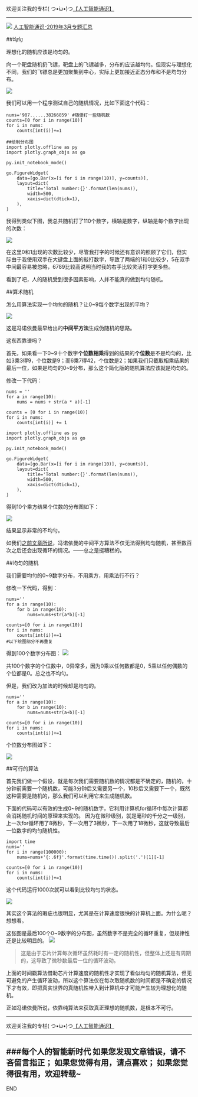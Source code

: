 欢迎关注我的专栏( つ•̀ω•́)つ[【人工智能通识】](https://www.jianshu.com/c/e9a7b7b7024d)

---

![](imgs/4324074-e167588d757ac8fd.png?imageMogr2/auto-orient/strip%7CimageView2/2/w/1240)
[人工智能通识-2019年3月专题汇总](https://www.jianshu.com/p/72685b77cfff)


##均匀

理想化的随机应该是均匀的。

向一个靶盘随机扔飞镖，靶盘上的飞镖越多，分布的应该越均匀。但现实与理想化不同，我们的飞镖总是更加聚集到中心，实际上更加接近正态分布和不是均匀分布。

![](imgs/4324074-1d4010a9f814f987.png?imageMogr2/auto-orient/strip%7CimageView2/2/w/1240)

我们可以用一个程序测试自己的随机情况，比如下面这个代码：

```
nums='987......38266859' #随便打一些随机数
counts=[0 for i in range(10)]
for i in nums:
    counts[int(i)]+=1

##绘制分布图
import plotly.offline as py
import plotly.graph_objs as go

py.init_notebook_mode()

go.FigureWidget(
    data=[go.Bar(x=[i for i in range(10)], y=counts)],
    layout=dict(
        title='Total number:{}'.format(len(nums)),
        width=500,
        xaxis=dict(dtick=1),
    ),
)
```
我得到类似下图，我总共随机打了110个数字，横轴是数字，纵轴是每个数字出现的次数：

![](imgs/4324074-1d780d3680ab0009.png?imageMogr2/auto-orient/strip%7CimageView2/2/w/1240)


在这里0和1出现的次数比较少，尽管我打字的时候还有意识的照顾了它们，但实际由于我使用双手在大键盘上面的敲打数字，导致了两端的1和0比较少，5在双手中间最容易被忽略，6789比较高说明当时我的右手比较灵活打字更多些。

看到了吧，人的随机受到很多因素影响，人并不能真的做到均匀随机。


##算术随机

怎么用算法实现一个均匀的随机？让0~9每个数字出现的平均？

![](imgs/4324074-c4d0caf91d73a294.png?imageMogr2/auto-orient/strip%7CimageView2/2/w/1240)

这是冯诺依曼最早给出的**中间平方法**生成伪随机的思路。

这东西靠谱吗？


首先，如果看一下0\~9十个数字**个位数相乘**得到的结果的**个位数**是不是均匀的，比如3乘3得9，个位数是9；而6乘7得42，个位数是2；如果我们只截取相乘结果的最后一位，如果是均匀的0\~9分布，那么这个简化版的随机算法应该就是均匀的。

修改一下代码：
```
nums = ''
for a in range(10):
    nums = nums + str(a * a)[-1]

counts = [0 for i in range(10)]
for i in nums:
    counts[int(i)] += 1

import plotly.offline as py
import plotly.graph_objs as go

py.init_notebook_mode()

go.FigureWidget(
    data=[go.Bar(x=[i for i in range(10)], y=counts)],
    layout=dict(
        title='Total number:{}'.format(len(nums)),
        width=500,
        xaxis=dict(dtick=1),
    ),
)
```
得到10个乘方结果个位数的分布图如下：

![](imgs/4324074-0f8c9ed297eb547d.png?imageMogr2/auto-orient/strip%7CimageView2/2/w/1240)

结果显示非常的不均匀。

如我们[之前文章所说](https://www.jianshu.com/p/5beb807cf25b)，冯诺依曼的中间平方算法不仅无法得到均匀随机，甚至数百次之后还会出现循环的情况。——总之是挺糟糕的。




##均匀的随机

我们需要均匀的0\~9数字分布，不用乘方，用乘法行不行？

修改一下代码，得到：
```
nums=''
for a in range(10):
    for b in range(10):
        nums=nums+str(a*b)[-1]
        
counts=[0 for i in range(10)]
for i in nums:
    counts[int(i)]+=1
#以下绘图部分不再重复
```
得到100个数字分布图：
![](imgs/4324074-ae84bae763f650ec.png?imageMogr2/auto-orient/strip%7CimageView2/2/w/1240)

共100个数字的个位数中，0异常多，因为0乘以任何数都是0，5乘以任何偶数的个位都是0。总之也不均匀。

但是，我们改为加法的时候却是均匀的。

```
nums=''
for a in range(10):
    for b in range(10):
        nums=nums+str(a+b)[-1]
        
counts=[0 for i in range(10)]
for i in nums:
    counts[int(i)]+=1
```
个位数分布图如下：

![](imgs/4324074-e23d9ede94c55199.png?imageMogr2/auto-orient/strip%7CimageView2/2/w/1240)

##可行的算法

首先我们做一个假设，就是每次我们需要随机数的情况都是不确定的，随机的，十分钟前需要一个随机数，可能3分钟后又需要另一个，10秒后又需要下一个，既然这种需要是随机的，那么我们可以利用它来生成随机数。

下面的代码可以有效的生成0~9的随机数字，它利用计算机for循环中每次计算都会消耗随机时间的原理来实现的。
因为在微秒级别，就是毫秒的千分之一级别，上一次for循环用了8微秒，下一次用了3微秒，下一次用了18微秒，这就导致最后一位数字的均匀随机性。

```
import time
nums=''
for i in range(100000):
    nums=nums+'{:.6f}'.format(time.time()).split('.')[1][-1]
    
counts=[0 for i in range(10)]
for i in nums:
    counts[int(i)]+=1  
```
这个代码运行1000次就可以看到比较均匀的状态。

![](imgs/4324074-1e0c695d0919cbcd.png?imageMogr2/auto-orient/strip%7CimageView2/2/w/1240)

其实这个算法的瑕疵也很明显，尤其是在计算速度很快的计算机上面。为什么呢？想想看。

这张图是最后100个0\~9数字的分布图，虽然数字不是完全的循环重复，但规律性还是比较明显的。
![](imgs/4324074-fe61259c29a2b858.png?imageMogr2/auto-orient/strip%7CimageView2/2/w/1240)

>这是由于芯片计算每次循环虽然耗时有一定的随机性，但整体上还是有周期的，这导致了微秒数最后一位的循环波动。


上面的时间戳算法借助芯片计算速度的随机性才实现了看似均匀的随机算法，但无可避免的产生循环波动，所以这个算法仅在每次取随机数的时间都是不确定的情况下才有效，即把真实世界的真随机性带入到计算机中才可能产生较为理想化的随机。

正如冯诺依曼所说，依靠纯算法来获取真正理想的随机数，是根本不可行。








---
欢迎关注我的专栏( つ•̀ω•́)つ[【人工智能通识】](https://www.jianshu.com/c/e9a7b7b7024d)

---
###每个人的智能新时代
如果您发现文章错误，请不吝留言指正；
如果您觉得有用，请点喜欢；
如果您觉得很有用，欢迎转载~
---
END